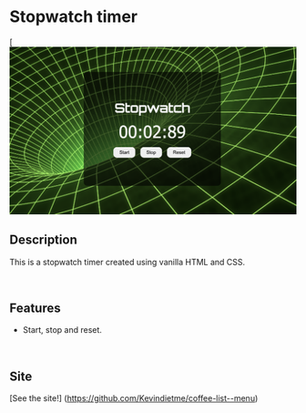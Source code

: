 # Stopwatch timer 
[![screen shot of site](./images/stopWatchTimer.png)

## Description
This is a stopwatch timer created using vanilla HTML and CSS. 

<br>

## Features

* Start, stop and reset. 

<br>

## Site
[See the site!] (https://github.com/Kevindietme/coffee-list--menu)